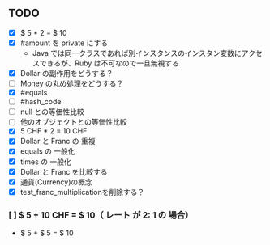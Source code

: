 ## TODO
 * [x] $ 5 * 2 = $ 10
 * [x] #amount を private にする
   - Java では同一クラスであれば別インスタンスのインスタン変数にアクセスできるが、Ruby は不可なので一旦無視する
 * [x] Dollar の副作用をどうする？
 * [ ] Money の丸め処理をどうする？
 * [x] #equals
 * [ ] #hash_code
 * [ ] null との等価性比較
 * [ ] 他のオブジェクトとの等価性比較
 * [x] 5 CHF * 2 = 10 CHF
 * [x] Dollar と Franc の 重複
 * [x] equals の 一般化
 * [x] times の 一般化
 * [x] Dollar と Franc を比較する
 * [x] 通貨(Currency)の概念
 * [x] test_franc_multiplicationを削除する？

### [ ] $ 5 + 10 CHF = $ 10（ レート が 2: 1 の 場合）
 * $ 5 + $ 5 = $ 10
